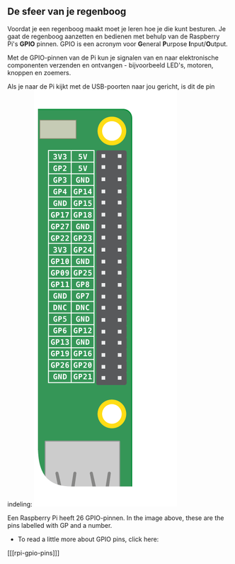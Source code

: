 ## De sfeer van je regenboog

Voordat je een regenboog maakt moet je leren hoe je die kunt besturen. Je gaat de regenboog aanzetten en bedienen met behulp van de Raspberry Pi's **GPIO** pinnen. GPIO is een acronym voor **G**eneral **P**urpose **I**nput/**O**utput.

Met de GPIO-pinnen van de Pi kun je signalen van en naar elektronische componenten verzenden en ontvangen - bijvoorbeeld LED's, motoren, knoppen en zoemers.

Als je naar de Pi kijkt met de USB-poorten naar jou gericht, is dit de pin indeling: ![GPIO-indeling](images/gpio-upright.png)

Een Raspberry Pi heeft 26 GPIO-pinnen. In the image above, these are the pins labelled with GP and a number.

+ To read a little more about GPIO pins, click here:

[[[rpi-gpio-pins]]]